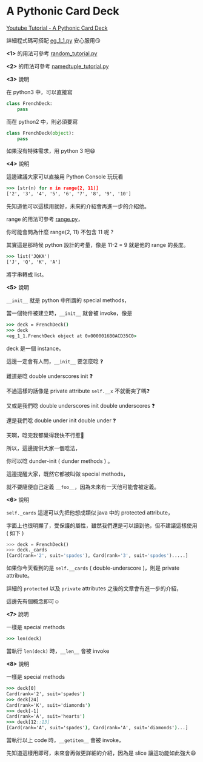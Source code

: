 # A Pythonic Card Deck

[Youtube Tutorial  - A Pythonic Card Deck](https://youtu.be/ofZkuxnA2rI)

詳細程式碼可搭配 [eg_1_1.py](https://github.com/twtrubiks/fluent-python-notes/blob/master/A_Pythonic_Card_Deck/eg_1_1.py) 安心服用:smirk:

**<1>** 的用法可參考 [random_tutorial.py](https://github.com/twtrubiks/python-notes/blob/master/random_tutorial.py)

**<2>** 的用法可參考 [namedtuple_tutorial.py](https://github.com/twtrubiks/python-notes/blob/master/namedtuple_tutorial.py)

**<3>** 說明

在 python3 中，可以直接寫

```python
class FrenchDeck:
    pass
```

而在 python2 中，則必須要寫

```python
class FrenchDeck(object):
    pass
```

如果沒有特殊需求，用 python 3 吧:smile:

**<4>** 說明

這邊建議大家可以直接用 Python Console 玩玩看

```cmd
>>> [str(n) for n in range(2, 11)]
['2', '3', '4', '5', '6', '7', '8', '9', '10']
```

先知道他可以這樣用就好，未來的介紹會再進一步的介紹他。

range 的用法可參考 [range.py](https://github.com/twtrubiks/python-notes/blob/master/range.py)，

你可能會問為什麼 range(2, 11) 不包含 11 呢 ?

其實這是那時候 python 設計的考量，像是 11-2 = 9 就是他的 range 的長度。

```cmd
>>> list('JQKA')
['J', 'Q', 'K', 'A']
```

將字串轉成 list。

**<5>** 說明

`__init__` 就是 python 中所謂的 special methods，

當一個物件被建立時，`__init__` 就會被 invoke，像是

```cmd
>>> deck = FrenchDeck()
>>> deck
<eg_1_1.FrenchDeck object at 0x0000016B0ACD35C0>
```

deck 是一個 instance。

這邊一定會有人問，`__init__` 要怎麼唸 :question:

難道是唸 double underscores init :question:

不過這樣的話像是 private attribute `self.__x` 不就衝突了嗎:question:

又或是我們唸 double underscores init double underscores :question:

還是我們唸 double under init double under :question:

天啊，唸完我都覺得我快不行惹:triumph:

所以，這邊提供大家一個唸法，

你可以唸 dunder-init ( dunder methods ) 。

這邊提醒大家，既然它都被叫做 special methods，

就不要隨便自己定義 `__foo__`，因為未來有一天他可能會被定義。

**<6>** 說明

`self._cards` 這邊可以先把他想成類似 java 中的 protected attribute，

字面上也很明顯了，受保護的屬性，雖然我們還是可以讀到他，但不建議這樣使用 ( 如下 )

```python
>>> deck = FrenchDeck()
>>> deck._cards
[Card(rank='2', suit='spades'), Card(rank='3', suit='spades').....]
```

如果你今天看到的是 `self.__cards` ( double-underscore )，則是 private attribute。

詳細的 `protected` 以及 `private` attributes 之後的文章會有進一步的介紹，

這邊先有個概念即可:relaxed:

**<7>** 說明

一樣是 special methods

```cmd
>>> len(deck)
```

當執行 `len(deck)` 時，`__len__` 會被 invoke

**<8>** 說明

一樣是 special methods

```cmd
>>> deck[0]
Card(rank='2', suit='spades')
>>> deck[24]
Card(rank='K', suit='diamonds')
>>> deck[-1]
Card(rank='A', suit='hearts')
>>> deck[12::13]
[Card(rank='A', suit='spades'), Card(rank='A', suit='diamonds')...]
```

當執行以上 code 時，`__getitem__` 會被 invoke，

先知道這樣用即可，未來會再做更詳細的介紹，因為是 slice 讓這功能如此強大:smile:


